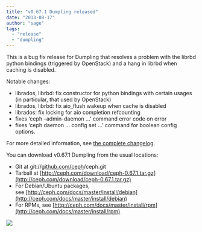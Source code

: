 ```yaml
---
title: "v0.67.1 Dumpling released"
date: "2013-08-17"
author: "sage"
tags: 
  - "release"
  - "dumpling"
---
```


This is a bug fix release for Dumpling that resolves a problem with the librbd python bindings (triggered by OpenStack) and a hang in librbd when caching is disabled.

Notable changes:

- librados, librbd: fix constructor for python bindings with certain usages (in particular, that used by OpenStack)
- librados, librbd: fix aio\_flush wakeup when cache is disabled
- librados: fix locking for aio completion refcounting
- fixes ‘ceph –admin-daemon …’ command error code on error
- fixes ‘ceph daemon … config set …’ command for boolean config options.

For more detailed information, see [the complete changelog](http://ceph.com/docs/master/_downloads/v0.67.1.txt).

You can download v0.67.1 Dumpling from the usual locations:

- Git at git://[github.com/ceph](http://github.com/ceph)/ceph.git
- Tarball at [http://ceph.com/download/ceph-0.67.1.tar.gz](http://ceph.com/download/ceph-0.67.1.tar.gz)
- For Debian/Ubuntu packages, see [http://ceph.com/docs/master/install/debian](http://ceph.com/docs/master/install/debian)
- For RPMs, see [http://ceph.com/docs/master/install/rpm](http://ceph.com/docs/master/install/rpm)

![](http://track.hubspot.com/__ptq.gif?a=268973&k=14&bu=http://ceph.com&r=http://ceph.com/releases/v0-67-1-dumpling-released/&bvt=rss&p=wordpress)
